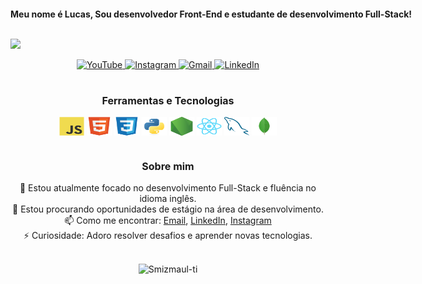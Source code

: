<div style="text-align: center;">
  <h3 style="font-size: 14px; white-space: nowrap;">Meu nome é Lucas, Sou desenvolvedor Front-End e estudante de desenvolvimento Full-Stack!</h3>
</div>

<br>

<div style="text-align: center;">
  <img src="https://github-profile-summary-cards.vercel.app/api/cards/profile-details?username=Smizmaul-ti&theme=vue" style="display: block; margin-left: auto; margin-right: auto;"/>
</div>

<br>

<div style="text-align: center;">
  <a href="https://www.youtube.com/channel/UC-5SW3ecxlv_D50CwtIjcBg" target="_blank">
    <img src="https://img.shields.io/badge/YouTube-FF0000?style=for-the-badge&logo=youtube&logoColor=white" alt="YouTube">
  </a>
  <a href="https://instagram.com/smizmaul.ti" target="_blank">
    <img src="https://img.shields.io/badge/-Instagram-%23E4405F?style=for-the-badge&logo=instagram&logoColor=white" alt="Instagram">
  </a>
  <a href="mailto:smizmaul.solucoes@gmail.com" target="_blank">
    <img src="https://img.shields.io/badge/-Gmail-%23333?style=for-the-badge&logo=gmail&logoColor=white" alt="Gmail">
  </a>
  <a href="https://www.linkedin.com/in/lucassmizmaul" target="_blank">
    <img src="https://img.shields.io/badge/-LinkedIn-%230077B5?style=for-the-badge&logo=linkedin&logoColor=white" alt="LinkedIn">
  </a>
</div>

<br>
<h3 style="font-size: 16px; text-align: center;">Ferramentas e Tecnologias</h3>
<div style="text-align: center;">
  <img align="center" alt="JavaScript" height="30" width="40" src="https://raw.githubusercontent.com/devicons/devicon/master/icons/javascript/javascript-original.svg">
  <img align="center" alt="HTML" height="30" width="40" src="https://raw.githubusercontent.com/devicons/devicon/master/icons/html5/html5-original.svg">
  <img align="center" alt="CSS" height="30" width="40" src="https://raw.githubusercontent.com/devicons/devicon/master/icons/css3/css3-original.svg">
  <img align="center" alt="Python" height="30" width="40" src="https://raw.githubusercontent.com/devicons/devicon/master/icons/python/python-original.svg">
  <img align="center" alt="Node.js" height="30" width="40" src="https://raw.githubusercontent.com/devicons/devicon/master/icons/nodejs/nodejs-original.svg">
  <img align="center" alt="React.js" height="30" width="40" src="https://raw.githubusercontent.com/devicons/devicon/master/icons/react/react-original.svg">
  <img align="center" alt="MySQL" height="30" width="40" src="https://raw.githubusercontent.com/devicons/devicon/master/icons/mysql/mysql-original.svg">
  <img align="center" alt="MongoDB" height="30" width="40" src="https://raw.githubusercontent.com/devicons/devicon/master/icons/mongodb/mongodb-original.svg">
</div>

<br>

<h3 style="font-size: 16px; text-align: center;">Sobre mim</h3>
<ul style="list-style-type: none; padding: 0; text-align: center;">
  <li>🌱 Estou atualmente focado no desenvolvimento Full-Stack e fluência no idioma inglês.</li>
  <li>💬 Estou procurando oportunidades de estágio na área de desenvolvimento.</li>
  <li>📫 Como me encontrar: <a href="mailto:smizmaul.solucoes@gmail.com">Email</a>, <a href="https://www.linkedin.com/in/lucassmizmaul">LinkedIn</a>, <a href="https://instagram.com/smizmaul.ti">Instagram</a></li>
  <li>⚡ Curiosidade: Adoro resolver desafios e aprender novas tecnologias.</li>
</ul>

<br>

<div style="text-align: center;">
  <img src="https://komarev.com/ghpvc/?username=Smizmaul-ti&color=green" alt="Smizmaul-ti" />
</div>
